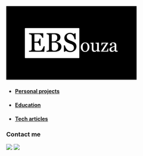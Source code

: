 
<img src="assets/EBSouza.png" alt="drawing" width="350"/>

* #### [Personal projects](https://github.com/ebsouza/ebsouza/tree/main/projects) 
* #### [Education](https://github.com/ebsouza/python) 
* #### [Tech articles](https://github.com/ebsouza/ebsouza/tree/main/articles)


### Contact me

[<img src="https://img.shields.io/badge/LinkedIn-0077B5?style=for-the-badge&logo=linkedin&logoColor=white">](https://www.linkedin.com/in/ebsouza/)
[<img src="https://img.shields.io/badge/Medium-12100E?style=for-the-badge&logo=medium&logoColor=white">](https://medium.com/@ebsouza)